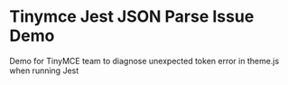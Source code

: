 # Tinymce Jest JSON Parse Issue Demo
Demo for TinyMCE team to diagnose unexpected token error in theme.js when running Jest
